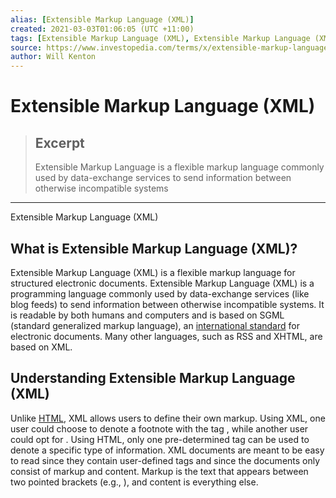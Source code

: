 ```yaml
---
alias: [Extensible Markup Language (XML)]
created: 2021-03-03T01:06:05 (UTC +11:00)
tags: [Extensible Markup Language (XML), Extensible Markup Language (XML)]
source: https://www.investopedia.com/terms/x/extensible-markup-language-xml.asp
author: Will Kenton
---
```


# Extensible Markup Language (XML)

> ## Excerpt
> Extensible Markup Language is a flexible markup language commonly used by data-exchange services to send information between otherwise incompatible systems

---

Extensible Markup Language (XML)
## What is Extensible Markup Language (XML)?

Extensible Markup Language (XML) is a flexible markup language for structured electronic documents. Extensible Markup Language (XML) is a programming language commonly used by data-exchange services (like blog feeds) to send information between otherwise incompatible systems. It is readable by both humans and computers and is based on SGML (standard generalized markup language), an [international standard](https://www.investopedia.com/terms/i/international-organization-for-standardization-iso.asp) for electronic documents. Many other languages, such as RSS and XHTML, are based on XML.

## Understanding Extensible Markup Language (XML)

Unlike [HTML](https://www.investopedia.com/terms/h/html.asp), XML allows users to define their own markup. Using XML, one user could choose to denote a footnote with the tag <footnote>, while another user could opt for <fn>. Using HTML, only one pre-determined tag can be used to denote a specific type of information. XML documents are meant to be easy to read since they contain user-defined tags and since the documents only consist of markup and content. Markup is the text that appears between two pointed brackets (e.g., <footnote>), and content is everything else.
